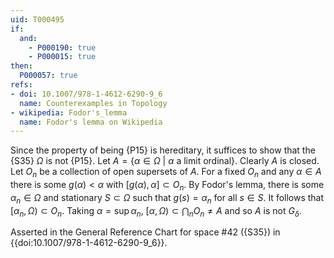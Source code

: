 ```yaml
---
uid: T000495
if:
  and:
    - P000190: true
    - P000015: true
then:
  P000057: true
refs:
- doi: 10.1007/978-1-4612-6290-9_6
  name: Counterexamples in Topology
- wikipedia: Fodor's_lemma
  name: Fodor's lemma on Wikipedia
---
```


Since the property of being {P15} is hereditary, it suffices to show that the {S35} $\Omega$ is not {P15}. Let $A = \{\alpha \in \Omega\ |\ \alpha \text{ a limit ordinal}\}$. Clearly $A$ is closed. Let $O_n$ be a collection of open supersets of $A$. For a fixed $O_n$ and any $\alpha \in A$ there is some $g(\alpha) < \alpha$ with $[g(\alpha),\alpha] \subset O_n$. By Fodor's lemma, there is some $\alpha_n \in \Omega$ and stationary $S \subset \Omega$ such that $g(s) = \alpha_n$ for all $s \in S$. It follows that $[\alpha_n, \Omega) \subset O_n$. Taking $\alpha = \sup \alpha_n$, $[\alpha,\Omega) \subset \bigcap_n O_n \neq A$ and so $A$ is not $G_\delta$.

Asserted in the General Reference Chart for space #42 ({S35}) in
{{doi:10.1007/978-1-4612-6290-9_6}}.
